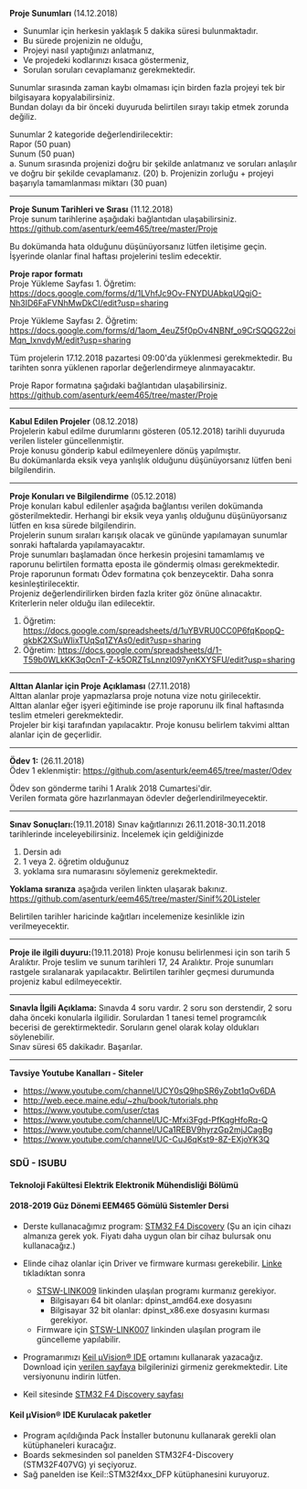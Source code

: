 **Proje Sunumları** (14.12.2018)   
* Sunumlar için herkesin yaklaşık 5 dakika süresi bulunmaktadır.  
* Bu sürede projenizin ne olduğu,
* Projeyi nasıl yaptığınızı anlatmanız,
* Ve projedeki kodlarınızı kısaca göstermeniz, 
* Sorulan soruları cevaplamanız gerekmektedir.

Sunumlar sırasında zaman kaybı olmaması için birden fazla projeyi tek bir bilgisayara kopyalabilirsiniz.   
Bundan dolayı da bir önceki duyuruda belirtilen sırayı takip etmek zorunda değiliz.

Sunumlar 2 kategoride değerlendirilecektir:   
Rapor (50 puan)   
Sunum (50 puan)      
a. Sunum sırasında projenizi doğru bir şekilde anlatmanız ve soruları anlaşılır ve doğru bir şekilde cevaplamanız. (20)
b. Projenizin zorluğu + projeyi başarıyla tamamlanması miktarı (30 puan)


---



**Proje Sunum Tarihleri ve Sırası** (11.12.2018)     
Proje sunum tarihlerine aşağıdaki bağlantıdan ulaşabilirsiniz.   
https://github.com/asenturk/eem465/tree/master/Proje

Bu dokümanda hata olduğunu düşünüyorsanız lütfen iletişime geçin. İşyerinde olanlar final haftası projelerini teslim edecektir.

**Proje rapor formatı**  
Proje Yükleme Sayfası 1. Öğretim:   
https://docs.google.com/forms/d/1LVhfJc9Ov-FNYDUAbkqUQgjO-Nh3ID6FaFVNhMwDkCI/edit?usp=sharing

Proje Yükleme Sayfası 2. Öğretim:      
https://docs.google.com/forms/d/1aom_4euZ5f0pOv4NBNf_o9CrSQQG22oiMqn_IxnvdyM/edit?usp=sharing

Tüm projelerin 17.12.2018 pazartesi 09:00'da yüklenmesi gerekmektedir. Bu tarihten sonra yüklenen raporlar değerlendirmeye alınmayacaktır.

Proje Rapor formatına şağıdaki bağlantıdan ulaşabilirsiniz.  
https://github.com/asenturk/eem465/tree/master/Proje



---

**Kabul Edilen Projeler** (08.12.2018)   
Projelerin kabul edilme durumlarını gösteren (05.12.2018) tarihli duyuruda verilen listeler güncellenmiştir.   
Proje konusu gönderip kabul edilmeyenlere dönüş yapılmıştır.   
Bu dokümanlarda eksik veya yanlışlık olduğunu düşünüyorsanız lütfen beni bilgilendirin. 

---

**Proje Konuları ve Bilgilendirme** (05.12.2018)   
Proje konuları kabul edilenler aşağıda bağlantısı verilen dokümanda gösterilmektedir. Herhangi bir eksik veya yanlış olduğunu düşünüyorsanız lütfen en kısa sürede bilgilendirin.   
Projelerin sunum sıraları karışık olacak ve gününde yapılamayan sunumlar sonraki haftalarda yapılamayacaktır.   
Proje sunumları başlamadan önce herkesin projesini tamamlamış ve raporunu belirtilen formatta eposta ile göndermiş olması gerekmektedir.   
Proje raporunun formatı Ödev formatına çok benzeycektir. Daha sonra kesinleştirilecektir.   
Projeniz değerlendirilirken birden fazla kriter göz önüne alınacaktır. Kriterlerin neler olduğu ilan edilecektir.   
1. Öğretim: https://docs.google.com/spreadsheets/d/1uYBVRU0CC0P6fqKpopQ-qkbK2XSuWIixTUqSq1ZYAs0/edit?usp=sharing
2. Öğretim: https://docs.google.com/spreadsheets/d/1-T59b0WLkKK3qOcnT-Z-k5ORZTsLnnzI097ynKXYSFU/edit?usp=sharing


---

**Alttan Alanlar için Proje Açıklaması** (27.11.2018)   
Alttan alanlar proje yapmazlarsa proje notuna vize notu girilecektir.   
Alttan alanlar eğer işyeri eğitiminde ise proje raporunu ilk final haftasında teslim etmeleri gerekmektedir.   
Projeler bir kişi tarafından yapılacaktır. 
Proje konusu belirlem takvimi alttan alanlar için de geçerlidir.   

---

**Ödev 1:** (26.11.2018)   
Ödev 1 eklenmiştir: https://github.com/asenturk/eem465/tree/master/Odev   

Ödev son gönderme tarihi 1 Aralık 2018 Cumartesi'dir.   
Verilen formata göre hazırlanmayan ödevler değerlendirilmeyecektir.

---

**Sınav Sonuçları:**(19.11.2018)
Sınav kağıtlarınızı 26.11.2018-30.11.2018 tarihlerinde inceleyebilirsiniz.
İncelemek için geldiğinizde   
1. Dersin adı
2. 1 veya 2. öğretim olduğunuz
3. yoklama sıra numarasını söylemeniz gerekmektedir.

**Yoklama sıranıza** aşağıda verilen linkten ulaşarak bakınız.   
https://github.com/asenturk/eem465/tree/master/Sinif%20Listeler

Belirtilen tarihler haricinde kağıtları incelemenize kesinlikle izin verilmeyecektir.

---

**Proje ile ilgili duyuru:**(19.11.2018)
Proje konusu belirlenmesi için son tarih 5 Aralıktır.
Proje teslim ve sunum tarihleri 17, 24 Aralıktır.
Proje sunumları rastgele sıralanarak yapılacaktır.
Belirtilen tarihler geçmesi durumunda projeniz kabul edilmeyecektir. 

---

**Sınavla İlgili Açıklama:**
Sınavda 4 soru vardır. 2 soru son derstendir, 2 soru daha önceki konularla ilgilidir. Sorulardan 1 tanesi temel programcılık becerisi de gerektirmektedir.
Soruların genel olarak kolay oldukları söylenebilir.   
Sınav süresi 65 dakikadır. Başarılar.

---  

**Tavsiye Youtube Kanalları - Siteler**  
* https://www.youtube.com/channel/UCY0sQ9hpSR6yZobt1qOv6DA
* http://web.eece.maine.edu/~zhu/book/tutorials.php
* https://www.youtube.com/user/ctas
* https://www.youtube.com/channel/UC-Mfxi3Fgd-PfKqgHfoRq-Q
* https://www.youtube.com/channel/UCa1REBV9hyrzGp2mjJCagBg
* https://www.youtube.com/channel/UC-CuJ6qKst9-8Z-EXjoYK3Q

### SDÜ - ISUBU
#### Teknoloji Fakültesi Elektrik Elektronik Mühendisliği Bölümü
#### 2018-2019 Güz Dönemi EEM465 Gömülü Sistemler Dersi

* Derste kullanacağımız program: [STM32 F4 Discovery](https://www.st.com/en/evaluation-tools/stm32f4discovery.html)
(Şu an için cihazı almanıza gerek yok. Fiyatı daha uygun olan bir cihaz bulursak onu kullanacağız.)
* Elinde cihaz olanlar için Driver ve firmware kurması gerekebilir. [Linke](https://www.st.com/en/evaluation-tools/stm32f4discovery.html#sw-tools-scroll) tıkladıktan sonra
  *  [STSW-LINK009](https://www.st.com/content/st_com/en/products/development-tools/software-development-tools/stm32-software-development-tools/stm32-utilities/stsw-link009.html) linkinden ulaşılan programı kurmanız gerekiyor.
     * Bilgisayarı 64 bit olanlar: dpinst_amd64.exe dosyasını
     * Bilgisayar 32 bit olanlar: dpinst_x86.exe dosyasını kurması gerekiyor.
  * Firmware için [STSW-LINK007](https://www.st.com/content/st_com/en/products/development-tools/software-development-tools/stm32-software-development-tools/stm32-programmers/stsw-link007.html) linkinden ulaşılan program ile güncelleme yapılabilir. 
  
* Programarımızı [Keil µVision® IDE](http://www2.keil.com/mdk5/uvision/) ortamını kullanarak yazacağız. Download için [verilen sayfaya](https://www.keil.com/demo/eval/arm.htm) bilgilerinizi girmeniz gerekmektedir. Lite versiyonunu indirin lütfen.
* Keil sitesinde [STM32 F4 Discovery sayfası](https://www.keil.com/boards2/stmicroelectronics/stm32f4_discovery/)

#### Keil µVision® IDE Kurulacak paketler
* Program açıldığında Pack İnstaller butonunu kullanarak gerekli olan kütüphaneleri kuracağız.
* Boards sekmesinden sol panelden STM32F4-Discovery (STM32F407VG) yi seçiyoruz.
* Sağ panelden ise Keil::STM32f4xx_DFP kütüphanesini kuruyoruz.
 
  
